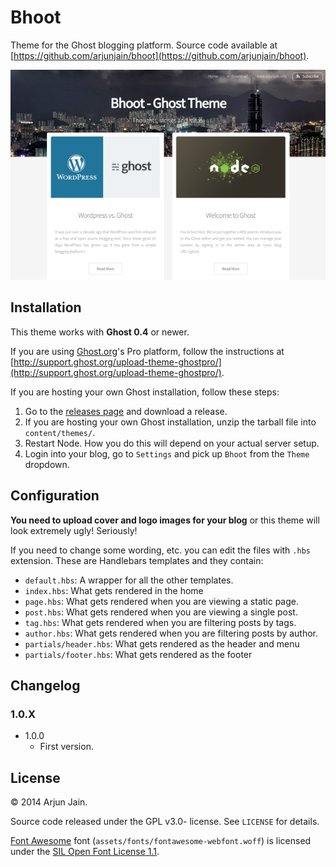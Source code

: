 # Bhoot

Theme for the Ghost blogging platform. Source code available at [https://github.com/arjunjain/bhoot](https://github.com/arjunjain/bhoot).

[![Preview](/screenshot-preview.png?raw=true)](/screenshot.png?raw=true)

## Installation

This theme works with **Ghost 0.4** or newer.

If you are using [Ghost.org](http://ghost.org)'s Pro platform, follow the instructions at [http://support.ghost.org/upload-theme-ghostpro/](http://support.ghost.org/upload-theme-ghostpro/).

If you are hosting your own Ghost installation, follow these steps:

1. Go to the [releases page](https://github.com/arjunjain/bhoot/releases/) and download a release.
2. If you are hosting your own Ghost installation, unzip the tarball file into `content/themes/`.
3. Restart Node. How you do this will depend on your actual server setup.
4. Login into your blog, go to `Settings` and pick up `Bhoot` from the `Theme` dropdown.

## Configuration

**You need to upload cover and logo images for your blog** or this theme will look extremely ugly! Seriously!

If you need to change some wording, etc. you can edit the files with `.hbs` extension. These are Handlebars templates and they contain:

- `default.hbs`: A wrapper for all the other templates.
- `index.hbs`: What gets rendered in the home
- `page.hbs`: What gets rendered when you are viewing a static page.
- `post.hbs`: What gets rendered when you are viewing a single post.
- `tag.hbs`: What gets rendered when you are filtering posts by tags.
- `author.hbs`: What gets rendered when you are filtering posts by author.
- `partials/header.hbs`: What gets rendered as the header and menu
- `partials/footer.hbs`: What gets rendered as the footer

## Changelog

### 1.0.X

- 1.0.0
    + First version.

## License

© 2014 Arjun Jain.

Source code released under the GPL v3.0- license. See `LICENSE` for details.

[Font Awesome](https://github.com/FortAwesome/Font-Awesome/) font (`assets/fonts/fontawesome-webfont.woff`) is licensed under the [SIL Open Font License 1.1](http://scripts.sil.org/cms/scripts/page.php?site_id=nrsi&id=OFL). 
